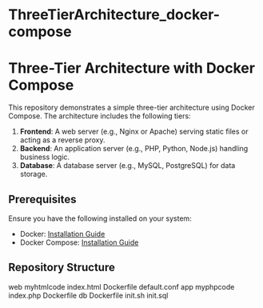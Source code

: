 # ThreeTierArchitecture_docker-compose
# Three-Tier Architecture with Docker Compose

This repository demonstrates a simple three-tier architecture using Docker Compose. The architecture includes the following tiers:

1. **Frontend**: A web server (e.g., Nginx or Apache) serving static files or acting as a reverse proxy.
2. **Backend**: An application server (e.g., PHP, Python, Node.js) handling business logic.
3. **Database**: A database server (e.g., MySQL, PostgreSQL) for data storage.

## Prerequisites

Ensure you have the following installed on your system:

- Docker: [Installation Guide](https://docs.docker.com/get-docker/)
- Docker Compose: [Installation Guide](https://docs.docker.com/compose/install/)

## Repository Structure
web
  myhtmlcode
    index.html
  Dockerfile
  default.conf
app
  myphpcode
    index.php
  Dockerfile
db
  Dockerfile
  init.sh
  init.sql
  


